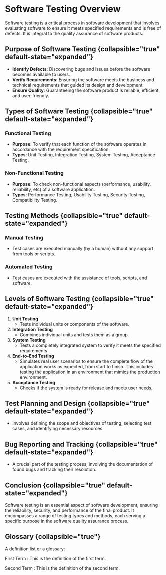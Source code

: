 # Software Testing Overview

Software testing is a critical process in software development that involves evaluating software to ensure it meets
specified requirements and is free of defects. It is integral to the quality assurance of software products.

## Purpose of Software Testing {collapsible="true" default-state="expanded"}

- **Identify Defects**: Discovering bugs and issues before the software becomes available to users.
- **Verify Requirements**: Ensuring the software meets the business and technical requirements that guided its design
  and development.
- **Ensure Quality**: Guaranteeing the software product is reliable, efficient, and user-friendly.

## Types of Software Testing {collapsible="true" default-state="expanded"}

### Functional Testing

- **Purpose**: To verify that each function of the software operates in accordance with the requirement specification.
- **Types**: Unit Testing, Integration Testing, System Testing, Acceptance Testing.

### Non-Functional Testing

- **Purpose**: To check non-functional aspects (performance, usability, reliability, etc) of a software application.
- **Types**: Performance Testing, Usability Testing, Security Testing, Compatibility Testing.

## Testing Methods {collapsible="true" default-state="expanded"}

### Manual Testing

- Test cases are executed manually (by a human) without any support from tools or scripts.

### Automated Testing

- Test cases are executed with the assistance of tools, scripts, and software.

## Levels of Software Testing {collapsible="true" default-state="expanded"}

1. **Unit Testing**
    - Tests individual units or components of the software.
2. **Integration Testing**
    - Combines individual units and tests them as a group.
3. **System Testing**
    - Tests a completely integrated system to verify it meets the specified requirements.
4. **End-to-End Testing**
    - Simulates real user scenarios to ensure the complete flow of the application works as expected, from start to
      finish. This includes testing the application in an environment that mimics the production environment.
5. **Acceptance Testing**
    - Checks if the system is ready for release and meets user needs.

## Test Planning and Design {collapsible="true" default-state="expanded"}

- Involves defining the scope and objectives of testing, selecting test cases, and identifying necessary resources.

## Bug Reporting and Tracking {collapsible="true" default-state="expanded"}

- A crucial part of the testing process, involving the documentation of found bugs and tracking their resolution.

## Conclusion {collapsible="true" default-state="expanded"}

Software testing is an essential aspect of software development, ensuring the reliability, security, and performance of
the final product. It encompasses a range of testing types and methods, each serving a specific purpose in the software
quality assurance process.

## Glossary {collapsible="true"}

A definition list or a glossary:

First Term
: This is the definition of the first term.

Second Term
: This is the definition of the second term.
